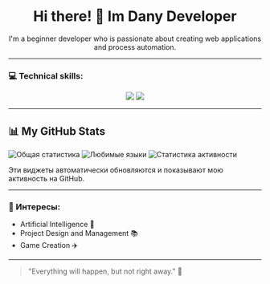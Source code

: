 <div align="center">
  <h1>Hi there! 👋 Im Dany Developer</h1>
  <p>I'm a beginner developer who is passionate about creating web applications and process automation.</p>
</div>

---

### 💻 Technical skills:
<div align="center">
  <img src="https://img.shields.io/badge/Python-3776AB?style=for-the-badge&logo=python&logoColor=white" />
  <img src="https://img.shields.io/badge/JavaScript-F7DF1E?style=for-the-badge&logo=javascript&logoColor=black" />
 </div>

---

<h2>📊 My GitHub Stats </h2>
  
  <!-- Общая статистика -->
  <img src="https://github-readme-stats.vercel.app/api?username=ваш_username&show_icons=true&theme=radical" alt="Общая статистика" />
  
  <!-- Любимые языки программирования -->
  <img src="https://github-readme-stats.vercel.app/api/top-langs/?username=ваш_username&layout=compact&theme=radical" alt="Любимые языки" />
  
  <!-- Streak Stats (дополнительно) -->
  <img src="https://streak-stats.demolab.com?user=ваш_username&theme=radical" alt="Статистика активности" />
  
  <p>Эти виджеты автоматически обновляются и показывают мою активность на GitHub.</p>
</div>

---

### 🌱 Интересы:
- Artificial Intelligence 🤖 
- Project Design and Management 📚 
- Game Creation ✈️

---

> "Everything will happen, but not right away." 🎨
